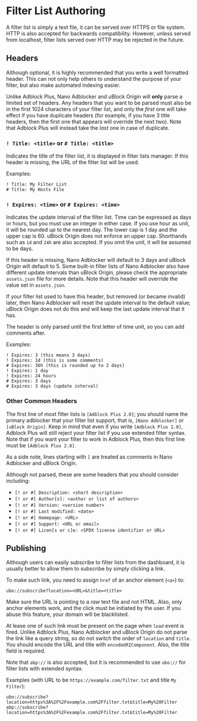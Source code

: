 # Filter List Authoring

A filter list is simply a text file, it can be served over HTTPS or file system.
HTTP is also accepted for backwards compatibility. However, unless served from
localhost, filter lists served over HTTP may be rejected in the future.

## Headers

Although optional, it is highly recommended that you write a well formatted
header. This can not only help others to understand the purpose of your filter,
but also make automated indexing easier.

Unlike Adblock Plus, Nano Adblocker and uBlock Origin will **only** parse a
limited set of headers. Any headers that you want to be parsed must also be in
the first 1024 characters of your filter list, and only the *first* one will
take effect if you have duplicate headers (for example, if you have 3 title
headers, then the first one that appears will override the next two). Note that
Adblock Plus will instead take the *last* one in case of duplicate.

### `! Title: <title>` or `# Title: <title>`

Indicates the title of the filter list, it is displayed in filter lists manager.
If this header is missing, the URL of the filter list will be used.

Examples:
```
! Title: My Filter List
# Title: My Hosts File
```

### `! Expires: <time>` or `# Expires: <time>`

Indicates the update interval of the filter list. Time can be expressed as days
or hours, but you must use an integer in either case. If you use hour as unit,
it will be rounded *up* to the nearest day. The lower cap is 1 day and the upper
cap is 60. uBlock Origin does not enforce an upper cap. Shorthands such as `1d`
and `24h` are also accepted. If you omit the unit, it will be assumed to be
days.

If this header is missing, Nano Adblocker will default to 3 days and uBlock
Origin will default to 5. Some built-in filter lists of Nano Adblocker
also have different update intervals than uBlock Origin, please check the
appropriate `assets.json` file for more details. Note that this header will
override the value set in `assets.json`.

If your filter list used to have this header, but removed (or became invalid)
later, then Nano Adblocker will reset the update interval to the default value;
uBlock Origin does not do this and will keep the last update interval that it
has.

The header is only parsed until the first letter of time unit, so you can add
comments after.

Examples:
```
! Expires: 3 (this means 3 days)
! Expires: 1d (this is some comments)
# Expires: 36h (this is rounded up to 2 days)
! Expires: 1 day
! Expires: 24 hours
# Expires: 3 days
# Expires: 3 days (update interval)
```

### Other Common Headers

The first line of most filter lists is `[Adblock Plus 2.0]`; you should name
the primary adblocker that your filter list support, that is, `[Nano Adblocker]`
or `[uBlock Origin]`. Keep in mind that even if you write `[Adblock Plus 2.0]`,
Adblock Plus will still reject your filter list if you use extended filter
syntax. Note that if you want your filter to work in Adblock Plus, then this
first line must be `[Adblock Plus 2.0]`.

As a side note, lines starting with `[` are treated as comments in Nano
Adblocker and uBlock Origin.

Although not parsed, these are some headers that you should consider including:
- `[! or #] Description: <short description>`
- `[! or #] Author[s]: <author or list of authors>`
- `[! or #] Version: <version number>`
- `[! or #] Last modified: <date>`
- `[! or #] Homepage: <URL>`
- `[! or #] Support: <URL or email>`
- `[! or #] Licen[s or c]e: <SPDX license identifier or URL>`

## Publishing

Although users can easily subscribe to filter lists from the dashboard, it is
usually better to allow them to subscribe by simply clicking a link.

To make such link, you need to assign `href` of an anchor element (`<a>`) to:
```
ubo://subscribe?location=<URL>&title=<title>
```

Make sure the URL is pointing to a *raw* text file and not HTML. Also, only
anchor elements work, and the click must be initiated by the user. If you abuse
this feature, your domain will be blacklisted.

At lease one of such link must be present on the page when `load` event is
fired. Unlike Adblock Plus, Nano Adblocker and uBlock Origin do not parse the
link like a query string, so do not switch the order of `location` and `title`.
You should encode the URL and title with `encodeURIComponent`. Also, the title
field is required.

Note that `abp://` is also accepted, but it is recommended to use `ubo://` for
filter lists with extended syntax.

Examples (with URL to be `https://example.com/filter.txt` and title `My
Filter`):
```
ubo://subscribe?location=https%3A%2F%2Fexample.com%2Ffilter.txt&title=My%20Filter
abp://subscribe?location=https%3A%2F%2Fexample.com%2Ffilter.txt&title=My%20Filter
```
